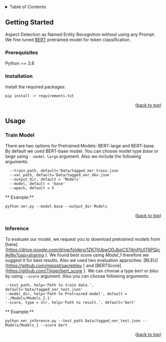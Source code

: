 <!-- TABLE OF CONTENTS -->
<details>
  <summary>Table of Contents</summary>
  <ol>
    <li>
      <a href="#about-the-project">About The Project</a>
    </li>
    <li>
      <a href="#getting-started">Getting Started</a>
      <ul>
        <li><a href="#prerequisites">Prerequisites</a></li>
        <li><a href="#installation">Installation</a></li>
      </ul>
    </li>
    <li><a href="#usage">Usage</a></li>
  </ol>
</details>


<!-- GETTING STARTED -->
## Getting Started

Aspect Detection as Named Entity Recognition without using any Prompt. We fine tuned [BERT](https://arxiv.org/abs/1810.04805) pretrained model for token classification.
### Prerequisites

Python == 3.8

### Installation
Install the required packages:

```
pip install -r requirements.txt
```


<p align="right">(<a href="#top">back to top</a>)</p>

<!-- USAGE -->
## Usage
### Train Model
There are two options for Pretrained Models: BERT-large and BERT-base. By default we used BERT-base model. You can choose model type *base* or *large* using `--model large` argument. Also we include the following arguments:

```
  --train_path, default='Data/tagged_ner_train.json
  --val_path, default='Data/tagged_ner_dev.json
  --output_dir, default = 'Models'
  --model, default = 'base'
  --epoch, default = 5
 ```
  ** Example:**
 ```
 python ner.py --model base --output_dir Models 
 
 ```
 <p align="right">(<a href="#top">back to top</a>)</p>
 
 ### Inference
 To evaluate our model, we request you to download pretrained models from [here]{https://drive.google.com/drive/folders/1ZK7jlUbwODJbpCS74mPiUIT6PQjcAyNv?usp=sharing }. We found best score using *Model_1* therefore we suggest it for best results. Also we used two evaluation approches: [BLEU]{https://github.com/mjpost/sacrebleu } and [BERTScore]{https://github.com/Tiiiger/bert_score }. We can choose a type *bert* or *bleu* by using `--score` argument. Also you can choose following arguments:
 
 ```
--test_path, help='Path to train data.', default='Data/tagged_ner_test.json'
--model_dir, help='Path to Pretrained model', default = './Models/Models_2.1'
--score, type = str, help='Path to result.', default='bert'
 ```
 ** Example:**
 ```
python ner_inference.py --test_path Data/tagged_ner_test.json --Models/Models_1 --score bert
 
 ```
 
 <p align="right">(<a href="#top">back to top</a>)</p>
